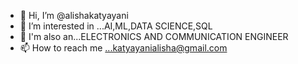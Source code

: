 - 👋 Hi, I’m @alishakatyayani
- 👀 I’m interested in ...AI,ML,DATA SCIENCE,SQL
- 🌱 I'm also an...ELECTRONICS AND COMMUNICATION ENGINEER
- 📫 How to reach me ...katyayanialisha@gmail.com

<!---
alishakatyayani/alishakatyayani is a ✨ special ✨ repository because its `README.md` (this file) appears on your GitHub profile.
You can click the Preview link to take a look at your changes.
--->
